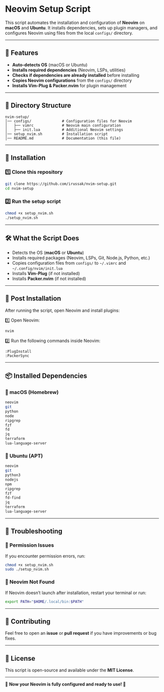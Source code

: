 # Neovim Setup Script

This script automates the installation and configuration of **Neovim** on **macOS** and **Ubuntu**. It installs dependencies, sets up plugin managers, and configures Neovim using files from the local `configs/` directory.

---

## 🚀 Features

- **Auto-detects OS** (macOS or Ubuntu)
- **Installs required dependencies** (Neovim, LSPs, utilities)
- **Checks if dependencies are already installed** before installing
- **Copies Neovim configurations** from the `configs/` directory
- **Installs Vim-Plug & Packer.nvim** for plugin management

---

## 📂 Directory Structure

```
nvim-setup/
│── configs/              # Configuration files for Neovim
│   ├── vimrc             # Neovim main configuration
│   ├── init.lua          # Additional Neovim settings
│── setup_nvim.sh         # Installation script
│── README.md             # Documentation (this file)
```

---

## 💾 Installation

### 1️⃣ Clone this repository

```sh
git clone https://github.com/irussak/nvim-setup.git
cd nvim-setup
```

### 2️⃣ Run the setup script

```sh
chmod +x setup_nvim.sh
./setup_nvim.sh
```

---

## 🛠️ What the Script Does

- Detects the OS (**macOS** or **Ubuntu**)
- Installs required packages (Neovim, LSPs, Git, Node.js, Python, etc.)
- Copies configuration files from `configs/` to `~/.vimrc` and `~/.config/nvim/init.lua`
- Installs **Vim-Plug** (if not installed)
- Installs **Packer.nvim** (if not installed)

---

## 🔧 Post Installation

After running the script, open Neovim and install plugins:

1️⃣ Open Neovim:

```sh
nvim
```

2️⃣ Run the following commands inside Neovim:

```vim
:PlugInstall
:PackerSync
```

---

## 📦 Installed Dependencies

### 🔹 macOS (Homebrew)

```sh
neovim
git
python
node
ripgrep
fzf
fd
jq
terraform
lua-language-server
```

### 🔹 Ubuntu (APT)

```sh
neovim
git
python3
nodejs
npm
ripgrep
fzf
fd-find
jq
terraform
lua-language-server
```

---

## 📜 Troubleshooting

### 🔹 Permission Issues

If you encounter permission errors, run:

```sh
chmod +x setup_nvim.sh
sudo ./setup_nvim.sh
```

### 🔹 Neovim Not Found

If Neovim doesn’t launch after installation, restart your terminal or run:

```sh
export PATH="$HOME/.local/bin:$PATH"
```

---

## 📌 Contributing

Feel free to open an **issue** or **pull request** if you have improvements or bug fixes.

---

## 📜 License

This script is open-source and available under the **MIT License**.

---

🎯 **Now your Neovim is fully configured and ready to use! 🚀**

